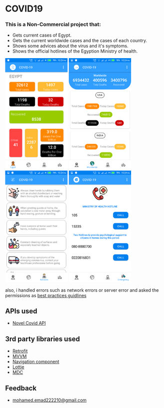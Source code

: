 # COVID19

### This is a Non-Commercial project that:
- Gets current cases of Egypt.
- Gets the current worldwide cases and the cases of each country.
- Shows some advices about the virus and it's symptoms.
- Shows the official hotlines of the Egyption Ministry of health.

<img src="Screenshot//Egypt.png" width="200">  <img src="Screenshot/Worldwide.png" width="200">  <img src="Screenshot/Advice.png" width="200">  <img src="Screenshot/Emergency.png" width="200">

also, i handled errors such as network errors or server error and asked the permissions as [best practices guidlines](https://developer.android.com/training/permissions/usage-notes)


## APIs used
- [Novel Covid API](https://github.com/NovelCOVID/API)

## 3rd party libraries used
- [Retrofit](https://square.github.io/retrofit/)
- [MVVM](https://developer.android.com/topic/libraries/architecture/viewmodel.html#sharing)
- [Navigation component](https://developer.android.com/guide/navigation)
- [Lottie](http://airbnb.io/lottie/#/android)
- [MDC](https://material.io/components)

## Feedback
- [mohamed.emad222210@gmail.com](mailto:mohamed.emad222210@gmail.com)
